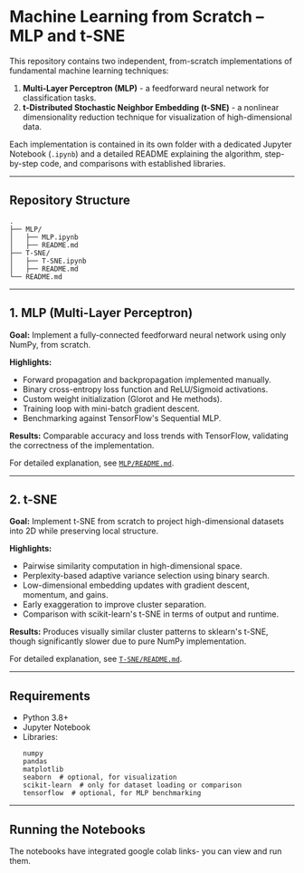 
# Machine Learning from Scratch – MLP and t-SNE

This repository contains two independent, from-scratch implementations of fundamental machine learning techniques:

1. **Multi-Layer Perceptron (MLP)** - a feedforward neural network for classification tasks.
2. **t-Distributed Stochastic Neighbor Embedding (t-SNE)** - a nonlinear dimensionality reduction technique for visualization of high-dimensional data.

Each implementation is contained in its own folder with a dedicated Jupyter Notebook (`.ipynb`) and a detailed README explaining the algorithm, step-by-step code, and comparisons with established libraries.

---

## Repository Structure

```
.
├── MLP/
│   ├── MLP.ipynb
│   ├── README.md
├── T-SNE/
│   ├── T-SNE.ipynb
│   ├── README.md
└── README.md
```

---

## 1. MLP (Multi-Layer Perceptron)

**Goal:** Implement a fully-connected feedforward neural network using only NumPy, from scratch.

**Highlights:**
- Forward propagation and backpropagation implemented manually.
- Binary cross-entropy loss function and ReLU/Sigmoid activations.
- Custom weight initialization (Glorot and He methods).
- Training loop with mini-batch gradient descent.
- Benchmarking against TensorFlow's Sequential MLP.

**Results:** Comparable accuracy and loss trends with TensorFlow, validating the correctness of the implementation.

For detailed explanation, see [`MLP/README.md`](MLP/MLP%20(MULTI-LAYER%20PERCEPTRON)%20FROM%20SCRATCH.md.md).

---

## 2. t-SNE

**Goal:** Implement t-SNE from scratch to project high-dimensional datasets into 2D while preserving local structure.

**Highlights:**
- Pairwise similarity computation in high-dimensional space.
- Perplexity-based adaptive variance selection using binary search.
- Low-dimensional embedding updates with gradient descent, momentum, and gains.
- Early exaggeration to improve cluster separation.
- Comparison with scikit-learn's t-SNE in terms of output and runtime.

**Results:** Produces visually similar cluster patterns to sklearn's t-SNE, though significantly slower due to pure NumPy implementation.

For detailed explanation, see [`T-SNE/README.md`](T-SNE/t-sne_readme.md).

---

## Requirements

- Python 3.8+
- Jupyter Notebook
- Libraries:
  ```
  numpy
  pandas
  matplotlib
  seaborn  # optional, for visualization
  scikit-learn  # only for dataset loading or comparison
  tensorflow  # optional, for MLP benchmarking
  ```

---

## Running the Notebooks

The notebooks have integrated google colab links- you can view and run them.
